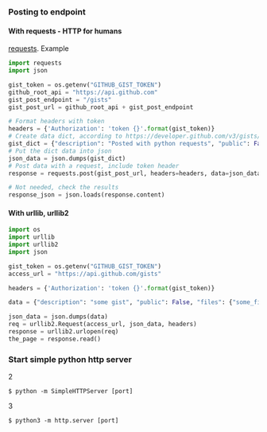 ### Posting to endpoint
#### With requests - HTTP for humans
[requests](https://github.com/kennethreitz/requests).
Example
```python
import requests
import json

gist_token = os.getenv("GITHUB_GIST_TOKEN")
github_root_api = "https://api.github.com"
gist_post_endpoint = "/gists"
gist_post_url = github_root_api + gist_post_endpoint

# Format headers with token
headers = {'Authorization': 'token {}'.format(gist_token)}
# Create data dict, according to https://developer.github.com/v3/gists/#create-a-gist
gist_dict = {"description": "Posted with python requests", "public": False, "files": {"some_file_name.txt": {"content": "print 'hello world'"}}}
# Put the dict data into json
json_data = json.dumps(gist_dict)
# Post data with a request, include token header
response = requests.post(gist_post_url, headers=headers, data=json_data)

# Not needed, check the results
response_json = json.loads(response.content)
```


#### With urllib, urllib2

```python
import os
import urllib
import urllib2
import json

gist_token = os.getenv("GITHUB_GIST_TOKEN")
access_url = "https://api.github.com/gists"

headers = {'Authorization': 'token {}'.format(gist_token)}

data = {"description": "some gist", "public": False, "files": {"some_file_name.txt": {"content": "print 'hello world'"}}}

json_data = json.dumps(data)
req = urllib2.Request(access_url, json_data, headers)
response = urllib2.urlopen(req)
the_page = response.read()
```


### Start simple python http server
2
```
$ python -m SimpleHTTPServer [port]
```
3
```
$ python3 -m http.server [port]
```



